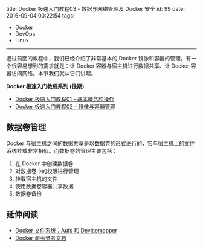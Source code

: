 title: Docker 极速入门教程03 - 数据与网络管理及 Docker 安全
id: 99
date: 2016-09-04 00:22:54
tags:
  - Docker
  - DevOps
  - Linux
---

通过前面的教程中，我们已经介绍了非常基本的 Docker 镜像和容器的管理。有一个很容易想到的需求就是：让 Docker 容器与宿主机进行数据共享、让 Docker 容器访问网络。本节我们就从它们讲起。

**Docker 极速入门教程系列 (往期)**

- [Docker 极速入门教程01 - 基本概念和操作](https://changkun.de/blog/archives/2016/08/95/)
- [Docker 极速入门教程02 - 镜像与容器管理](https://changkun.de/blog/archives/2016/08/96/)

## 数据卷管理

Docker 与宿主机之间的数据共享是以数据卷的形式进行的，它与宿主机上的文件系统挂载非常相似。而数据卷的管理主要包括：

1. 在 Docker 中创建数据卷
2. 对数据卷中的权限进行管理
3. 挂载宿主机的文件
4. 使用数据卷容器共享数据
5. 数据卷备份

<!--more-->


## 延伸阅读

- [Docker 文件系统：Aufs 和 Devicemapper](http://www.infoq.com/cn/articles/analysis-of-docker-file-system-aufs-and-devicemapper/)
- [Docker 命令参考文档](https://docs.docker.com/engine/reference/commandline/cli/?spm=0.0.0.0.HdmaQo)